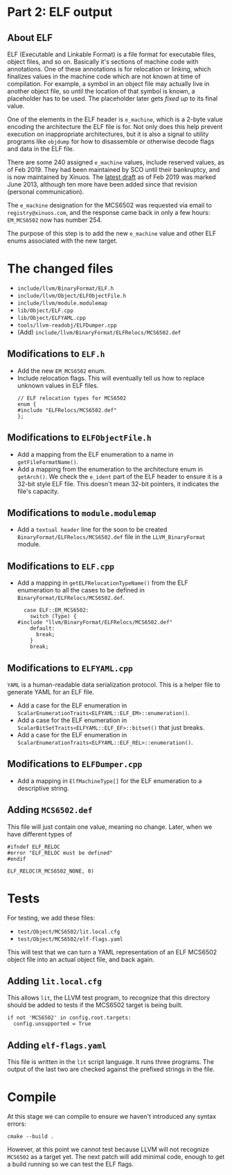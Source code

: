 # Part 2: ELF output

## About ELF

ELF (Executable and Linkable Format) is a file format for executable files, object files, and so on. Basically it's sections of machine code with annotations. One of these annotations is for relocation or linking, which finalizes values in the machine code which are not known at time of compilation. For example, a symbol in an object file may actually live in another object file, so until the location of that symbol is known, a placeholder has to be used. The placeholder later gets *fixed up* to its final value.

One of the elements in the ELF header is `e_machine`, which is a 2-byte value encoding the architecture the ELF file is for. Not only does this help prevent execution on inappropriate architectures, but it is also a signal to utility programs like `objdump` for how to disassemble or otherwise decode flags and data in the ELF file.

There are some 240 assigned `e_machine` values, include reserved values, as of Feb 2019. They had been maintained by SCO until their bankruptcy, and is now maintained by Xinuos. The [latest draft](http://www.sco/com/developers/gabi/latest/ch4.eheader.html) as of Feb 2019 was marked June 2013, although ten more have been added since that revision (personal communication).

The `e_machine` designation for the MCS6502 was requested via email to `registry@xinuos.com`, and the response came back in only a few hours: `EM_MCS6502` now has number 254.

The purpose of this step is to add the new `e_machine` value and other ELF enums associated with the new target.

# The changed files

* `include/llvm/BinaryFormat/ELF.h`
* `include/llvm/Object/ELFObjectFile.h`
* `include/llvm/module.modulemap`
* `lib/Object/ELF.cpp`
* `lib/Object/ELFYAML.cpp`
* `tools/llvm-readobj/ELFDumper.cpp`
* (Add) `include/llvm/BinaryFormat/ELFRelocs/MCS6502.def`

## Modifications to `ELF.h`

* Add the new `EM_MCS6502` enum.
* Include relocation flags. This will eventually tell us how to replace unknown values in ELF files.
  ```
  // ELF relocation types for MCS6502
  enum {
  #include "ELFRelocs/MCS6502.def"
  };
  ``` 

## Modifications to `ELFObjectFile.h`

* Add a mapping from the ELF enumeration to a name in `getFileFormatName()`.
* Add a mapping from the enumeration to the architecture enum in `getArch()`. We check the `e_ident` part of the ELF header to ensure it is a 32-bit style ELF file. This doesn't mean 32-bit pointers, it indicates the file's capacity.

## Modifications to `module.modulemap`

* Add a `textual header` line for the soon to be created `BinaryFormat/ELFRelocs/MCS6502.def` file in the `LLVM_BinaryFormat` module.

## Modifications to `ELF.cpp`

* Add a mapping in `getELFRelocationTypeName()` from the ELF enumeration to all the cases to be defined in `BinaryFormat/ELFRelocs/MCS6502.def`.
  ```
    case ELF::EM_MCS6502:
      switch (Type) {
  #include "llvm/BinaryFormat/ELFRelocs/MCS6502.def"
      default:
        break;
      }
      break;
  ```

## Modifications to `ELFYAML.cpp`

`YAML` is a human-readable data serialization protocol. This is a helper file to generate YAML for an ELF file.

* Add a case for the ELF enumeration in `ScalarEnumerationTraits<ELFYAML::ELF_EM>::enumeration()`.
* Add a case for the ELF enumeration in `ScalarBitSetTraits<ELFYAML::ELF_EF>::bitset()` that just breaks.
* Add a case for the ELF enumeration in `ScalarEnumerationTraits<ELFYAML::ELF_REL>::enumeration()`.
  
## Modifications to `ELFDumper.cpp`

* Add a mapping in `ElfMachineType[]` for the ELF enumeration to a descriptive string.

## Adding `MCS6502.def`

This file will just contain one value, meaning no change. Later, when we have different types of 

```
#ifndef ELF_RELOC
#error "ELF_RELOC must be defined"
#endif

ELF_RELOC(R_MCS6502_NONE, 0)
```

# Tests

For testing, we add these files:

* `test/Object/MCS6502/lit.local.cfg`
* `test/Object/MCS6502/elf-flags.yaml`

This will test that we can turn a YAML representation of an ELF MCS6502 object file into an actual object file, and back again.

## Adding `lit.local.cfg`

This allows `lit`, the LLVM test program, to recognize that this directory should be added to tests if the MCS6502 target is being built.

```
if not 'MCS6502' in config.root.targets:
  config.unsupported = True
```

## Adding `elf-flags.yaml`

This file is written in the `lit` script language. It runs three programs. The output of the last two are checked against the prefixed strings in the file.

# Compile

At this stage we can compile to ensure we haven't introduced any syntax errors:

```
cmake --build .
```

However, at this point we cannot test because LLVM will not recognize `MCS6502` as a target yet. The next patch will add minimal code, enough to get a build running so we can test the ELF flags.
